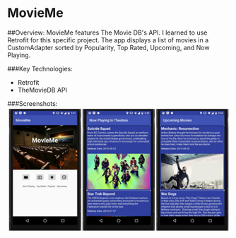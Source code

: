 # MovieMe

##Overview:
 MovieMe features The Movie DB's API. I learned to use Retrofit for this specific project. The app displays a list of movies in a CustomAdapter sorted by Popularity, Top Rated, Upcoming, and Now Playing.

###Key Technologies:
- Retrofit
- TheMovieDB API

###Screenshots:
![](https://github.com/Rcureton/MovieMe/blob/master/screenshots/appcollage.jpg)
